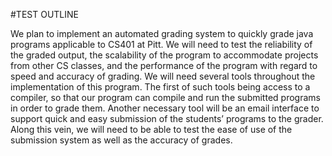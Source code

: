 #TEST OUTLINE

We plan to implement an automated grading system to quickly grade java programs applicable to CS401 at Pitt.  We will need to test the reliability of the graded output, the scalability of the program to accommodate projects from other CS classes, and the performance of the program with regard to speed and accuracy of grading.
We will need several tools throughout the implementation of this program.  The first of such tools being access to a compiler, so that our program can compile and run the submitted programs in order to grade them.  Another necessary tool will be an email interface to support quick and easy submission of the students’ programs to the grader.  Along this vein, we will need to be able to test the ease of use of the submission system as well as the accuracy of grades.

